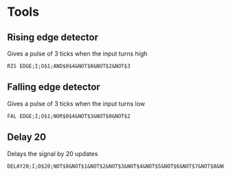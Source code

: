 # Tools

## Rising edge detector

Gives a pulse of 3 ticks when the input turns high  
```
RIS EDGE;I;O$1;AND$0$4&NOT$0&NOT$2&NOT$3
```

## Falling edge detector

Gives a pulse of 3 ticks when the input turns low  
```
FAL EDGE;I;O$1;NOR$0$4&NOT$3&NOT$0&NOT$2
```

## Delay 20

Delays the signal by 20 updates
```
DELAY20;I;O$20;NOT$0&NOT$1&NOT$2&NOT$3&NOT$4&NOT$5&NOT$6&NOT$7&NOT$8&NOT$9&NOT$10&NOT$11&NOT$12&NOT$13&NOT$14&NOT$15&NOT$16&NOT$17&NOT$18&NOT$19
```
